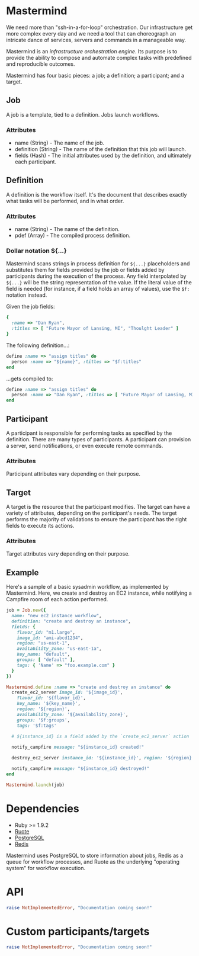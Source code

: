 # Mastermind

We need more than "ssh-in-a-for-loop" orchestration. Our infrastructure get more complex every day and we need a tool that can choreograph an intricate dance of services, servers and commands in a manageable way.

Mastermind is an _infrastructure orchestration engine_. Its purpose is to provide the ability to compose and automate complex tasks with predefined and reproducible outcomes.

Mastermind has four basic pieces: a job; a definition; a participant; and a target.

## Job

A job is a template, tied to a definition. Jobs launch workflows.

### Attributes

* name (String) - The name of the job.
* definition (String) - The name of the definition that this job will launch.
* fields (Hash) - The initial attributes used by the definition, and ultimately each participant.


## Definition

A definition is the workflow itself. It's the document that describes exactly what tasks will be performed, and in what order.

### Attributes

* name (String) - The name of the definition.
* pdef (Array) - The compiled process definition.


### Dollar notation ${...}

Mastermind scans strings in process definition for `${...}` placeholders and substitutes them for fields provided by the job or fields added by participants during the execution of the process. Any field interpolated by `${...}` will be the string representation of the value. If the literal value of the field is needed (for instance, if a field holds an array of values), use the `$f:` notation instead.

Given the job fields:

```ruby
{
  :name => "Dan Ryan",
  :titles => [ "Future Mayor of Lansing, MI", "Thoulght Leader" ]
}
```

The following definition...:

```ruby
define :name => "assign titles" do
  person :name => "${name}", :titles => "$f:titles"
end
```

...gets compiled to:

```ruby
define :name => "assign titles" do
  person :name => "Dan Ryan", :titles => [ "Future Mayor of Lansing, MI", "Thoulght Leader" ]
end
```

## Participant

A participant is responsible for performing tasks as specified by the definition. There are many types of participants. A participant can provision a server, send notifications, or even execute remote commands.

### Attributes

Participant attributes vary depending on their purpose.

## Target

A target is the resource that the participant modifies. The target can have a variety of attributes, depending on the participant's needs. The target performs the majority of validations to ensure the participant has the right fields to execute its actions.

### Attributes

Target attributes vary depending on their purpose.

## Example

Here's a sample of a basic sysadmin workflow, as implemented by Mastermind. Here, we create and destroy an EC2 instance, while notifying a Campfire room of each action performed.

```ruby
job = Job.new({
  name: "new ec2 instance workflow",
  definition: "create and destroy an instance",
  fields: {
    flavor_id: "m1.large",
    image_id: "ami-abcd1234",
    region: "us-east-1",
    availability_zone: "us-east-1a",
    key_name: "default",
    groups: [ "default" ],
    tags: { 'Name' => "foo.example.com" }
  }
})

Mastermind.define :name => "create and destroy an instance" do
  create_ec2_server image_id: '${image_id}',
    flavor_id: '${flavor_id}',
    key_name: '${key_name}',
    region: '${region}',
    availability_zone: '${availability_zone}',
    groups: '$f:groups', 
    tags: '$f:tags'

  # ${instance_id} is a field added by the `create_ec2_server` action
  
  notify_campfire message: "${instance_id} created!"

  destroy_ec2_server instance_id: '${instance_id}', region: '${region}'

  notify_campfire message: "${instance_id} destroyed!"
end

Mastermind.launch(job)
```

# Dependencies

* Ruby >= 1.9.2
* [Ruote](http://ruote.rubyforge.org)
* [PostgreSQL](http://www.postgresql.org)
* [Redis](http://redis.io)

Mastermind uses PostgreSQL to store information about jobs, Redis as a queue for workflow processes, and Ruote as the underlying "operating system" for workflow execution.

# API

```ruby
raise NotImplementedError, "Documentation coming soon!"
```

# Custom participants/targets 

```ruby
raise NotImplementedError, "Documentation coming soon!"
```